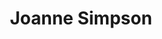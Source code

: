 <!-- <hr/> -->
<h1 align="center">Joanne Simpson</h1>
<!-- <h3 align="center">Hi :)</h3> --> 
<!-- <p>In case you're wondering, no, i'm not five. I just have a liking towards....leeks</p> -->
 
<p align="center">
<!-- <img src="https://i.pinimg.com/originals/aa/dc/bb/aadcbbc32d86849f9dde362bb0d1f7f8.gif"/> -->
</p>
<!--
**jgsimpson15/jgsimpson15** is a ✨ _special_ ✨ repository because its `README.md` (this file) appears on your GitHub profile.

Here are some ideas to get you started:

- 🔭 I’m currently working on ...
- 🌱 I’m currently learning ...
- 👯 I’m looking to collaborate on ...
- 🤔 I’m looking for help with ...
- 💬 Ask me about ...
- 📫 How to reach me: ...
- 😄 Pronouns: ...
- ⚡ Fun fact: ...
-->
